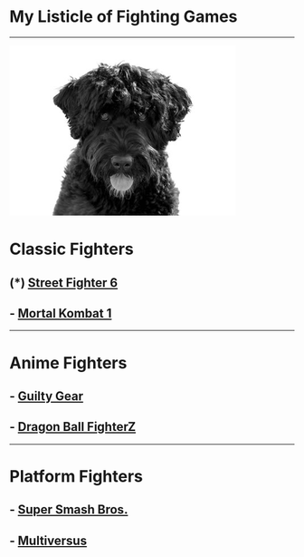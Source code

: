 # **My Listicle of Fighting Games**

---

![an image](md-images/cassie.jpg)

# **Classic Fighters**

## (*) [Street Fighter 6](https://www.streetfighter.com/6/en-us)

## - [Mortal Kombat 1](https://www.mortalkombat.com/en-us)

---

# **Anime Fighters**

## - [Guilty Gear](https://www.guiltygear.com/ggst/en/)

## - [Dragon Ball FighterZ](https://www.bandainamcoent.com/games/dragon-ball-fighterz)

---

# **Platform Fighters**

## - [Super Smash Bros.](https://www.smashbros.com/en_US/)

## - [Multiversus](https://multiversus.com/en)

